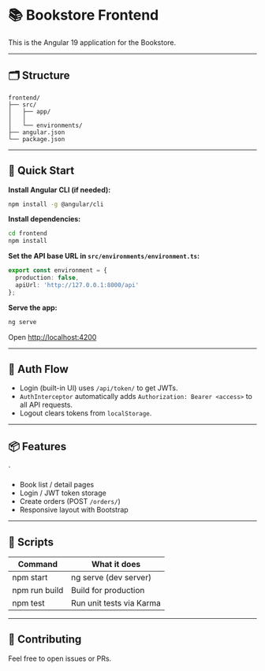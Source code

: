 # 📚 Bookstore Frontend

This is the Angular 19 application for the Bookstore.

---

## 🗂️ Structure

```
frontend/
├── src/
│   ├── app/
│   │
│   └── environments/
├── angular.json
└── package.json
```

---

## 🚀 Quick Start

**Install Angular CLI (if needed):**
```bash
npm install -g @angular/cli
```

**Install dependencies:**
```bash
cd frontend
npm install
```

**Set the API base URL in `src/environments/environment.ts`:**
```ts
export const environment = {
  production: false,
  apiUrl: 'http://127.0.0.1:8000/api'
};
```

**Serve the app:**
```bash
ng serve
```

Open [http://localhost:4200](http://localhost:4200)

---

## 🔑 Auth Flow

- Login (built-in UI) uses `/api/token/` to get JWTs.
- `AuthInterceptor` automatically adds `Authorization: Bearer <access>` to all API requests.
- Logout clears tokens from `localStorage`.

---

## 📦 Features
`
- Book list / detail pages
- Login / JWT token storage
- Create orders (POST `/orders/`)
- Responsive layout with Bootstrap

---

## 🔧 Scripts

| Command         | What it does              |
|-----------------|--------------------------|
| npm start       | ng serve (dev server)     |
| npm run build   | Build for production      |
| npm test        | Run unit tests via Karma  |

---

## 🤝 Contributing

Feel free to open issues or PRs.
